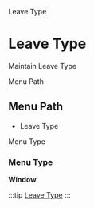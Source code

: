 
Leave Type
# Leave Type


Maintain Leave Type

Menu Path
## Menu Path



- Leave Type

Menu Type
### Menu Type

**Window**


:::tip
[Leave Type](functional-guide/window/window-leave-type.md)
:::